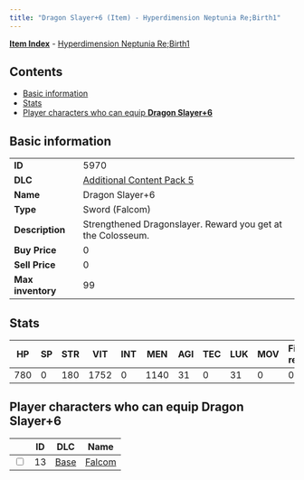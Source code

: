 ```yaml
---
title: "Dragon Slayer+6 (Item) - Hyperdimension Neptunia Re;Birth1"
---
```


[**Item Index**](/neptunia/rb1/item/index.html) - [Hyperdimension Neptunia Re;Birth1](/neptunia/rb1)

## Contents

- [Basic information](#basic-information)
- [Stats](#stats)
- [Player characters who can equip **Dragon Slayer+6**](#player-characters-who-can-equip-dragon-slayer-6)

## Basic information

|   |   |
| -- | -- |
| **ID** | 5970 |
| **DLC** | [Additional Content Pack 5](/neptunia/rb1/dlc/14-pack5.html) |
| **Name** | Dragon Slayer+6 |
| **Type** | Sword (Falcom) |
| **Description** | Strengthened Dragonslayer. Reward you get at the Colosseum. |
| **Buy Price** | 0 |
| **Sell Price** | 0 |
| **Max inventory** | 99 |


## Stats

| HP | SP | STR | VIT | INT | MEN | AGI | TEC | LUK | MOV | Fire res. | Ice res. | Wind res. | Lightning res. |
| -- | -- | --- | --- | --- | --- | --- | --- | --- | --- | --------- | -------- | --------- | -------------- |
| 780 | 0 | 180 | 1752 | 0 | 1140 | 31 | 0 | 31 | 0 | 0 | 0 | 0 | 0 |


## Player characters who can equip **Dragon Slayer+6**

|    | ID | DLC | Name |
| -- | -- | --- | ---- |
| <input type="checkbox" id="rb1-player-1-13" class="trackbox" /> | 13 | [Base](/neptunia/rb1/dlc/1-base.html) | [Falcom](/neptunia/rb1/player/1-13-falcom.html) |

